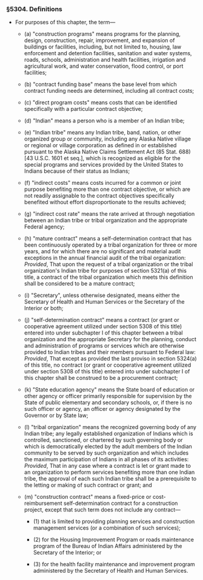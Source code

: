 ### §5304. Definitions
* For purposes of this chapter, the term—

  * (a) "construction programs" means programs for the planning, design, construction, repair, improvement, and expansion of buildings or facilities, including, but not limited to, housing, law enforcement and detention facilities, sanitation and water systems, roads, schools, administration and health facilities, irrigation and agricultural work, and water conservation, flood control, or port facilities;

  * (b) "contract funding base" means the base level from which contract funding needs are determined, including all contract costs;

  * (c) "direct program costs" means costs that can be identified specifically with a particular contract objective;

  * (d) "Indian" means a person who is a member of an Indian tribe;

  * (e) "Indian tribe" means any Indian tribe, band, nation, or other organized group or community, including any Alaska Native village or regional or village corporation as defined in or established pursuant to the Alaska Native Claims Settlement Act (85 Stat. 688) [43 U.S.C. 1601 et seq.], which is recognized as eligible for the special programs and services provided by the United States to Indians because of their status as Indians;

  * (f) "indirect costs" means costs incurred for a common or joint purpose benefiting more than one contract objective, or which are not readily assignable to the contract objectives specifically benefited without effort disproportionate to the results achieved;

  * (g) "indirect cost rate" means the rate arrived at through negotiation between an Indian tribe or tribal organization and the appropriate Federal agency;

  * (h) "mature contract" means a self-determination contract that has been continuously operated by a tribal organization for three or more years, and for which there are no significant and material audit exceptions in the annual financial audit of the tribal organization: _Provided_, That upon the request of a tribal organization or the tribal organization's Indian tribe for purposes of section 5321(a) of this title, a contract of the tribal organization which meets this definition shall be considered to be a mature contract;

  * (i) "Secretary", unless otherwise designated, means either the Secretary of Health and Human Services or the Secretary of the Interior or both;

  * (j) "self-determination contract" means a contract (or grant or cooperative agreement utilized under section 5308 of this title) entered into under subchapter I of this chapter between a tribal organization and the appropriate Secretary for the planning, conduct and administration of programs or services which are otherwise provided to Indian tribes and their members pursuant to Federal law: _Provided_, That except as provided the last proviso in section 5324(a) of this title, no contract (or grant or cooperative agreement utilized under section 5308 of this title) entered into under subchapter I of this chapter shall be construed to be a procurement contract;

  * (k) "State education agency" means the State board of education or other agency or officer primarily responsible for supervision by the State of public elementary and secondary schools, or, if there is no such officer or agency, an officer or agency designated by the Governor or by State law;

  * (l) "tribal organization" means the recognized governing body of any Indian tribe; any legally established organization of Indians which is controlled, sanctioned, or chartered by such governing body or which is democratically elected by the adult members of the Indian community to be served by such organization and which includes the maximum participation of Indians in all phases of its activities: _Provided_, That in any case where a contract is let or grant made to an organization to perform services benefiting more than one Indian tribe, the approval of each such Indian tribe shall be a prerequisite to the letting or making of such contract or grant; and

  * (m) "construction contract" means a fixed-price or cost-reimbursement self-determination contract for a construction project, except that such term does not include any contract—

    * (1) that is limited to providing planning services and construction management services (or a combination of such services);

    * (2) for the Housing Improvement Program or roads maintenance program of the Bureau of Indian Affairs administered by the Secretary of the Interior; or

    * (3) for the health facility maintenance and improvement program administered by the Secretary of Health and Human Services.